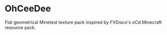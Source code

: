 # OhCeeDee
Flat geometrical Minetest texture pack inspired by FVDisco's oCd Minecraft resource pack.
